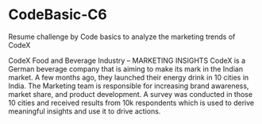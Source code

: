 # CodeBasic-C6
Resume challenge by Code basics to analyze the marketing trends of CodeX

CodeX Food and Beverage Industry – MARKETING INSIGHTS
CodeX is a German beverage company that is aiming to make its mark in the Indian market. A few months ago, they launched their energy drink in 10 cities in India.
The Marketing team is responsible for increasing brand awareness, market share, and product development. A survey was conducted in those 10 cities and received results from 10k respondents which is used to derive meaningful insights and use it to drive actions.
